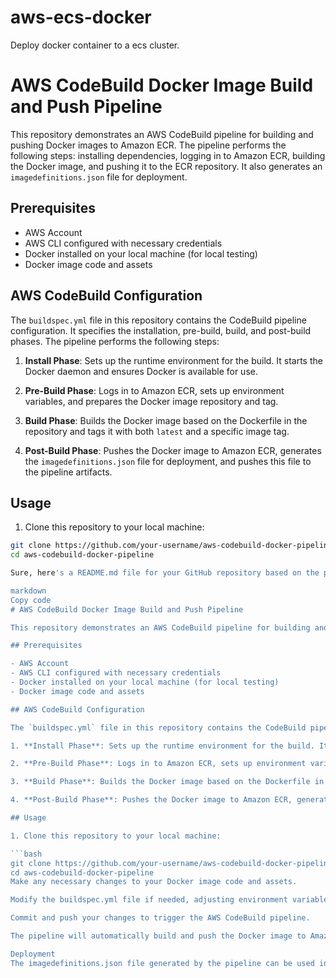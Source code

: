 # aws-ecs-docker
Deploy docker container to a ecs cluster.
# AWS CodeBuild Docker Image Build and Push Pipeline

This repository demonstrates an AWS CodeBuild pipeline for building and pushing Docker images to Amazon ECR. The pipeline performs the following steps: installing dependencies, logging in to Amazon ECR, building the Docker image, and pushing it to the ECR repository. It also generates an `imagedefinitions.json` file for deployment.

## Prerequisites

- AWS Account
- AWS CLI configured with necessary credentials
- Docker installed on your local machine (for local testing)
- Docker image code and assets

## AWS CodeBuild Configuration

The `buildspec.yml` file in this repository contains the CodeBuild pipeline configuration. It specifies the installation, pre-build, build, and post-build phases. The pipeline performs the following steps:

1. **Install Phase**: Sets up the runtime environment for the build. It starts the Docker daemon and ensures Docker is available for use.

2. **Pre-Build Phase**: Logs in to Amazon ECR, sets up environment variables, and prepares the Docker image repository and tag.

3. **Build Phase**: Builds the Docker image based on the Dockerfile in the repository and tags it with both `latest` and a specific image tag.

4. **Post-Build Phase**: Pushes the Docker image to Amazon ECR, generates the `imagedefinitions.json` file for deployment, and pushes this file to the pipeline artifacts.

## Usage

1. Clone this repository to your local machine:

```bash
git clone https://github.com/your-username/aws-codebuild-docker-pipeline.git
cd aws-codebuild-docker-pipeline

Sure, here's a README.md file for your GitHub repository based on the provided CodeBuild configuration:

markdown
Copy code
# AWS CodeBuild Docker Image Build and Push Pipeline

This repository demonstrates an AWS CodeBuild pipeline for building and pushing Docker images to Amazon ECR. The pipeline performs the following steps: installing dependencies, logging in to Amazon ECR, building the Docker image, and pushing it to the ECR repository. It also generates an `imagedefinitions.json` file for deployment.

## Prerequisites

- AWS Account
- AWS CLI configured with necessary credentials
- Docker installed on your local machine (for local testing)
- Docker image code and assets

## AWS CodeBuild Configuration

The `buildspec.yml` file in this repository contains the CodeBuild pipeline configuration. It specifies the installation, pre-build, build, and post-build phases. The pipeline performs the following steps:

1. **Install Phase**: Sets up the runtime environment for the build. It starts the Docker daemon and ensures Docker is available for use.

2. **Pre-Build Phase**: Logs in to Amazon ECR, sets up environment variables, and prepares the Docker image repository and tag.

3. **Build Phase**: Builds the Docker image based on the Dockerfile in the repository and tags it with both `latest` and a specific image tag.

4. **Post-Build Phase**: Pushes the Docker image to Amazon ECR, generates the `imagedefinitions.json` file for deployment, and pushes this file to the pipeline artifacts.

## Usage

1. Clone this repository to your local machine:

```bash
git clone https://github.com/your-username/aws-codebuild-docker-pipeline.git
cd aws-codebuild-docker-pipeline
Make any necessary changes to your Docker image code and assets.

Modify the buildspec.yml file if needed, adjusting environment variables or build steps.

Commit and push your changes to trigger the AWS CodeBuild pipeline.

The pipeline will automatically build and push the Docker image to Amazon ECR, creating an imagedefinitions.json file for deployment.

Deployment
The imagedefinitions.json file generated by the pipeline can be used in your deployment process to specify the Docker image for your application.

